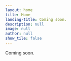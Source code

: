 ```yaml
---
layout: home
title: Home
landing-title: Coming soon.
description: null
image: null
author: null
show_tile: false
---
```


Coming soon.
